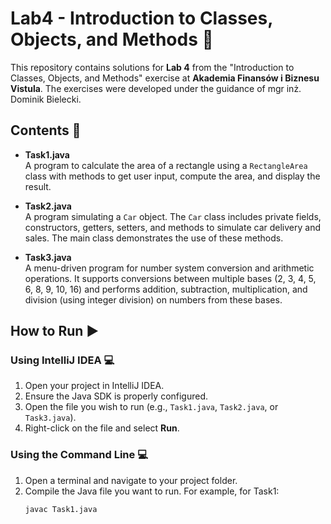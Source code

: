 # Lab4 - Introduction to Classes, Objects, and Methods 🚀

This repository contains solutions for **Lab 4** from the "Introduction to Classes, Objects, and Methods" exercise at **Akademia Finansów i Biznesu Vistula**. The exercises were developed under the guidance of mgr inż. Dominik Bielecki.

## Contents 📁

- **Task1.java**  
  A program to calculate the area of a rectangle using a `RectangleArea` class with methods to get user input, compute the area, and display the result.

- **Task2.java**  
  A program simulating a `Car` object. The `Car` class includes private fields, constructors, getters, setters, and methods to simulate car delivery and sales. The main class demonstrates the use of these methods.

- **Task3.java**  
  A menu-driven program for number system conversion and arithmetic operations. It supports conversions between multiple bases (2, 3, 4, 5, 6, 8, 9, 10, 16) and performs addition, subtraction, multiplication, and division (using integer division) on numbers from these bases.

## How to Run ▶️

### Using IntelliJ IDEA 💻

1. Open your project in IntelliJ IDEA.
2. Ensure the Java SDK is properly configured.
3. Open the file you wish to run (e.g., `Task1.java`, `Task2.java`, or `Task3.java`).
4. Right-click on the file and select **Run**.

### Using the Command Line 💻

1. Open a terminal and navigate to your project folder.
2. Compile the Java file you want to run. For example, for Task1:
   ```bash
   javac Task1.java
